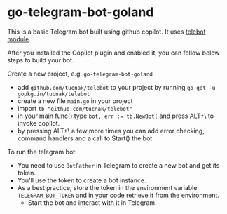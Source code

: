 # go-telegram-bot-goland  

This is a basic Telegram bot built using github copilot. It uses [telebot module](https://github.com/tucnak/telebot).

After you installed the Copilot plugin and enabled it, you can follow below steps to build your bot.

Create a new project, e.g. `go-telegram-bot-goland`
- add `github.com/tucnak/telebot` to your project by running `go get -u gopkg.in/tucnak/telebot`
- create a new file `main.go` in your project
- import `tb "github.com/tucnak/telebot"`
- in your main func() type `bot, err := tb.NewBot(` and press ALT+\ to invoke copilot.
- by pressing ALT+\ a few more times you can add error checking, command handlers and a call to Start() the bot.
  
To run the telegram bot:
  - You need to use `BotFather` in Telegram to create a new bot and get its token.
  - You'll use the token to create a bot instance. 
  - As a best practice, store the token in the environment variable `TELEGRAM_BOT_TOKEN` and in your code retrieve it from the environment.
    - Start the bot and interact with it in Telegram.

